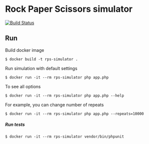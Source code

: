 # Rock Paper Scissors simulator
[![Build Status](https://travis-ci.com/myxobek/rps-simulator.svg?token=X3skejxdzxxuKbFKy2sx&branch=master)](https://travis-ci.com/myxobek/rps-simulator)

## Run

Build docker image

```
$ docker build -t rps-simulator .
```

Run simulation with default settings

```
$ docker run -it --rm rps-simulator php app.php
```

To see all options

```
$ docker run -it --rm rps-simulator php app.php --help
```

For example, you can change number of repeats

```
$ docker run -it --rm rps-simulator php app.php --repeats=10000
```

##### Run tests

```
$ docker run -it --rm rps-simulator vendor/bin/phpunit
```